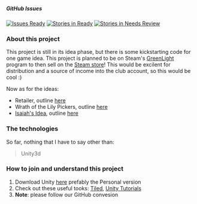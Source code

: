 ##### GitHub Issues
[![Issues Ready]][Waffle.io] [![Stories in Ready][Issues In Progress]][Waffle.io] [![Stories in Needs Review][Issues Needs Review]][Waffle.io]

### About this project
This project is still in its idea phase, but there is some kickstarting code for one game idea. This project is planned to be on Steam's [GreenLight](http://steamcommunity.com/greenlight) program to then sell on the [Steam store](http://store.steampowered.com/)! This would be excilent for distribution and a source of income into the club account, so this would be cool :)

Now as for the ideas:

- Retailer, outline [here](https://cfoutliner.appspot.com/?view=7DWB20DHQ)
- Wrath of the Lily Pickers, outline [here](https://cfoutliner.appspot.com/?view=7PXBFQ4WM)
- [Isaiah's Idea](https://srjccsc.slack.com/team/ijcurtis), outline [here](https://checkvist.com/checklists/598536)

### The technologies
So far, nothing that I have to say other than:

>Unity3d

### How to join and understand this project
1. Download Unity [here](https://store.unity.com/?_ga=1.245168645.1672768010.1480395601) prefably the Personal version
2. Check out these useful tooks: [Tiled](http://www.mapeditor.org/), [Unity Tutorials](https://unity3d.com/learn)
3. **Note**: please follow our GitHub convesion

[Waffle.io]:http://waffle.io/SRJC-Computer-Science-Club/retailer
[Issues Ready]:https://badge.waffle.io/SRJC-Computer-Science-Club/retailer.png?label=ready&title=Ready
[Issues In Progress]:https://badge.waffle.io/SRJC-Computer-Science-Club/retailer.png?label=in+progress&title=In-Progress
[Issues Needs Review]:https://badge.waffle.io/SRJC-Computer-Science-Club/retailer.png?label=needs+review&title=Needs+Review
